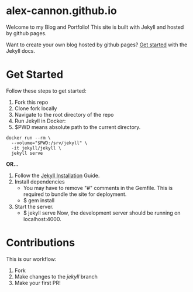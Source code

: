 # alex-cannon.github.io
Welcome to my Blog and Portfolio! This site is built with Jekyll and hosted by github pages.

Want to create your own blog hosted by github pages?
[Get started](https://jekyllrb.com/) with the Jekyll docs.

# Get Started
Follow these steps to get started:

1) Fork this repo
2) Clone fork locally
3) Navigate to the root directory of the repo
4) Run Jekyll in Docker:
  1) $PWD means absolute path to the current directory.

```
docker run --rm \
  --volume="$PWD:/srv/jekyll" \
  -it jekyll/jekyll \
  jekyll serve
```

**OR...**

1) Follow the [Jekyll Installation](https://jekyllrb.com/docs/installation/) Guide.
2) Install dependencies
    * You may have to remove "#" comments in the Gemfile. This is required to bundle the site for deployment.
    * $ gem install
3) Start the server.
    * $ jekyll serve
Now, the development server should be running on localhost:4000.

# Contributions
This is our workflow:
1) Fork
2) Make changes to the *jekyll* branch
3) Make your first PR!
